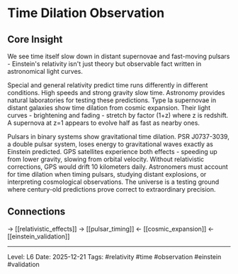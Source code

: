 # Time Dilation Observation

## Core Insight
We see time itself slow down in distant supernovae and fast-moving pulsars - Einstein's relativity isn't just theory but observable fact written in astronomical light curves.

Special and general relativity predict time runs differently in different conditions. High speeds and strong gravity slow time. Astronomy provides natural laboratories for testing these predictions. Type Ia supernovae in distant galaxies show time dilation from cosmic expansion. Their light curves - brightening and fading - stretch by factor (1+z) where z is redshift. A supernova at z=1 appears to evolve half as fast as nearby ones.

Pulsars in binary systems show gravitational time dilation. PSR J0737-3039, a double pulsar system, loses energy to gravitational waves exactly as Einstein predicted. GPS satellites experience both effects - speeding up from lower gravity, slowing from orbital velocity. Without relativistic corrections, GPS would drift 10 kilometers daily. Astronomers must account for time dilation when timing pulsars, studying distant explosions, or interpreting cosmological observations. The universe is a testing ground where century-old predictions prove correct to extraordinary precision.

## Connections
→ [[relativistic_effects]]
→ [[pulsar_timing]]
← [[cosmic_expansion]]
← [[einstein_validation]]

---
Level: L6
Date: 2025-12-21
Tags: #relativity #time #observation #einstein #validation